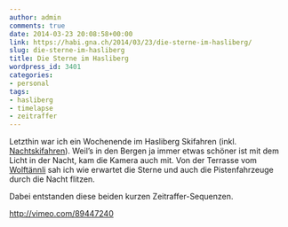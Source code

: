 ```yaml
---
author: admin
comments: true
date: 2014-03-23 20:08:58+00:00
link: https://habi.gna.ch/2014/03/23/die-sterne-im-hasliberg/
slug: die-sterne-im-hasliberg
title: Die Sterne im Hasliberg
wordpress_id: 3401
categories:
- personal
tags:
- hasliberg
- timelapse
- zeitraffer
---
```


Letzthin war ich ein Wochenende im Hasliberg Skifahren (inkl. [Nachtskifahren](http://runkeeper.com/user/davidhaberthuer/activity/315005242?&tripIdBase36=57jnlm)).
Weil’s in den Bergen ja immer etwas schöner ist mit dem Licht in der Nacht, kam die Kamera auch mit.
Von der Terrasse vom [Wolftännli](http://www.wolftaennli.ch/) sah ich wie erwartet die Sterne und auch die Pistenfahrzeuge durch die Nacht flitzen.

Dabei entstanden diese beiden kurzen Zeitraffer-Sequenzen.

http://vimeo.com/89447240
